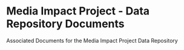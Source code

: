 # Media Impact Project - Data Repository Documents
Associated Documents for the Media Impact Project Data Repository
